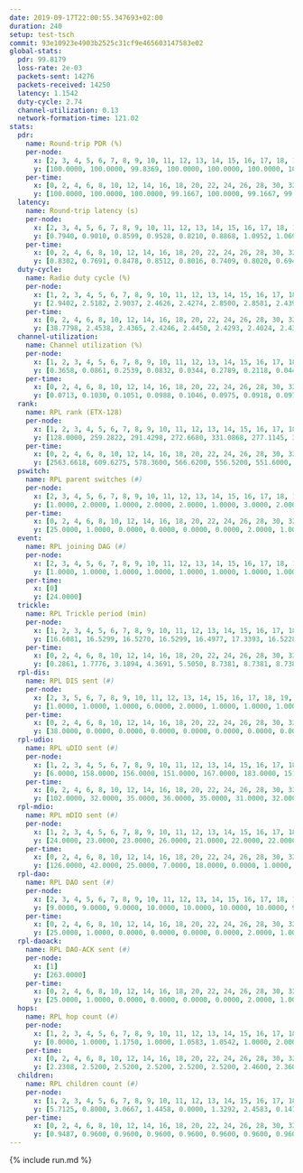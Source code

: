 ```yaml
---
date: 2019-09-17T22:00:55.347693+02:00
duration: 240
setup: test-tsch
commit: 93e10923e4903b2525c31cf9e465603147583e02
global-stats:
  pdr: 99.8179
  loss-rate: 2e-03
  packets-sent: 14276
  packets-received: 14250
  latency: 1.1542
  duty-cycle: 2.74
  channel-utilization: 0.13
  network-formation-time: 121.02
stats:
  pdr:
    name: Round-trip PDR (%)
    per-node:
      x: [2, 3, 4, 5, 6, 7, 8, 9, 10, 11, 12, 13, 14, 15, 16, 17, 18, 19, 20, 21, 22, 23, 24, 25]
      y: [100.0000, 100.0000, 99.8369, 100.0000, 100.0000, 100.0000, 100.0000, 100.0000, 100.0000, 100.0000, 99.5208, 100.0000, 99.6627, 99.8363, 100.0000, 98.9601, 99.8325, 100.0000, 99.4941, 100.0000, 99.8267, 99.3080, 99.8264, 99.4810]
    per-time:
      x: [0, 2, 4, 6, 8, 10, 12, 14, 16, 18, 20, 22, 24, 26, 28, 30, 32, 34, 36, 38, 40, 42, 44, 46, 48, 50, 52, 54, 56, 58, 60, 62, 64, 66, 68, 70, 72, 74, 76, 78, 80, 82, 84, 86, 88, 90, 92, 94, 96, 98, 100, 102, 104, 106, 108, 110, 112, 114, 116, 118, 120, 122, 124, 126, 128, 130, 132, 134, 136, 138, 140, 142, 144, 146, 148, 150, 152, 154, 156, 158, 160, 162, 164, 166, 168, 170, 172, 174, 176, 178, 180, 182, 184, 186, 188, 190, 192, 194, 196, 198, 200, 202, 204, 206, 208, 210, 212, 214, 216, 218, 220, 222, 224, 226, 228, 230, 232, 234, 236]
      y: [100.0000, 100.0000, 100.0000, 99.1667, 100.0000, 99.1667, 99.1667, 99.1597, 100.0000, 100.0000, 99.1736, 100.0000, 99.1667, 99.1667, 100.0000, 100.0000, 99.1667, 99.1736, 100.0000, 97.5000, 100.0000, 100.0000, 100.0000, 100.0000, 100.0000, 100.0000, 99.1597, 100.0000, 100.0000, 100.0000, 100.0000, 100.0000, 100.0000, 100.0000, 100.0000, 100.0000, 100.0000, 98.3333, 100.0000, 100.0000, 100.0000, 100.0000, 100.0000, 100.0000, 100.0000, 100.0000, 100.0000, 100.0000, 100.0000, 99.1667, 100.0000, 100.0000, 100.0000, 100.0000, 100.0000, 100.0000, 100.0000, 99.1667, 100.0000, 100.0000, 100.0000, 100.0000, 100.0000, 100.0000, 100.0000, 100.0000, 100.0000, 100.0000, 100.0000, 100.0000, 100.0000, 100.0000, 100.0000, 100.0000, 100.0000, 100.0000, 100.0000, 100.0000, 100.0000, 100.0000, 100.0000, 100.0000, 100.0000, 100.0000, 100.0000, 99.1667, 100.0000, 99.1667, 100.0000, 100.0000, 99.1667, 99.1667, 100.0000, 100.0000, 100.0000, 100.0000, 100.0000, 100.0000, 100.0000, 99.1667, 100.0000, 100.0000, 100.0000, 100.0000, 100.0000, 100.0000, 100.0000, 100.0000, 100.0000, 100.0000, 100.0000, 100.0000, 100.0000, 100.0000, 97.5000, 99.1667, 100.0000, 100.0000, 100.0000]
  latency:
    name: Round-trip latency (s)
    per-node:
      x: [2, 3, 4, 5, 6, 7, 8, 9, 10, 11, 12, 13, 14, 15, 16, 17, 18, 19, 20, 21, 22, 23, 24, 25]
      y: [0.7940, 0.9010, 0.8599, 0.9528, 0.8210, 0.8868, 1.0952, 1.0696, 0.9662, 1.1932, 1.1199, 0.9632, 1.3162, 1.1561, 1.0303, 1.2450, 1.2307, 1.2549, 1.5773, 1.4594, 1.3486, 1.5067, 1.4913, 1.5294]
    per-time:
      x: [0, 2, 4, 6, 8, 10, 12, 14, 16, 18, 20, 22, 24, 26, 28, 30, 32, 34, 36, 38, 40, 42, 44, 46, 48, 50, 52, 54, 56, 58, 60, 62, 64, 66, 68, 70, 72, 74, 76, 78, 80, 82, 84, 86, 88, 90, 92, 94, 96, 98, 100, 102, 104, 106, 108, 110, 112, 114, 116, 118, 120, 122, 124, 126, 128, 130, 132, 134, 136, 138, 140, 142, 144, 146, 148, 150, 152, 154, 156, 158, 160, 162, 164, 166, 168, 170, 172, 174, 176, 178, 180, 182, 184, 186, 188, 190, 192, 194, 196, 198, 200, 202, 204, 206, 208, 210, 212, 214, 216, 218, 220, 222, 224, 226, 228, 230, 232, 234, 236]
      y: [0.8302, 0.7691, 0.8478, 0.8512, 0.8016, 0.7409, 0.8020, 0.6946, 0.7634, 0.7309, 0.8329, 0.7271, 0.7541, 0.7344, 0.7209, 0.7143, 0.7128, 0.6581, 0.7008, 0.7833, 0.6861, 0.6396, 0.6885, 0.7558, 0.7407, 0.7049, 0.7317, 0.7140, 0.6858, 0.7080, 0.7505, 0.6505, 0.6680, 0.7393, 0.7109, 0.7976, 0.7571, 0.7843, 0.6988, 0.6955, 0.6801, 0.7532, 0.8224, 0.8165, 0.7568, 0.8156, 0.7056, 0.8872, 0.9945, 0.7763, 0.7888, 0.7473, 0.7979, 1.1292, 1.0415, 0.9335, 0.8767, 0.8557, 0.7447, 1.3670, 1.5113, 1.2653, 1.0497, 1.0039, 0.7862, 1.3673, 1.6104, 1.5306, 1.3387, 1.1784, 0.9933, 1.4203, 1.6155, 1.5988, 1.5942, 1.5588, 1.2838, 1.4289, 1.6553, 1.6122, 1.6136, 1.6668, 1.6158, 1.5153, 1.6282, 1.6190, 1.6631, 1.6227, 1.6005, 1.6149, 1.5928, 1.6061, 1.5712, 1.6225, 1.6604, 1.6189, 1.5831, 1.5769, 1.6151, 1.6149, 1.6628, 1.5993, 1.6175, 1.6524, 1.5987, 1.6203, 1.6532, 1.6576, 1.5583, 1.6200, 1.6081, 1.6420, 1.6236, 1.5966, 1.7014, 1.6463, 1.6232, 1.6722, 1.6139]
  duty-cycle:
    name: Radio duty cycle (%)
    per-node:
      x: [1, 2, 3, 4, 5, 6, 7, 8, 9, 10, 11, 12, 13, 14, 15, 16, 17, 18, 19, 20, 21, 22, 23, 24, 25]
      y: [2.9402, 2.5182, 2.9037, 2.4626, 2.4274, 2.8500, 2.8581, 2.4393, 2.4324, 2.4287, 2.4882, 2.6527, 2.6858, 2.5905, 2.6933, 2.9105, 2.6601, 2.7366, 2.7868, 2.9032, 2.9526, 2.9312, 2.8046, 2.9166, 2.9441]
    per-time:
      x: [0, 2, 4, 6, 8, 10, 12, 14, 16, 18, 20, 22, 24, 26, 28, 30, 32, 34, 36, 38, 40, 42, 44, 46, 48, 50, 52, 54, 56, 58, 60, 62, 64, 66, 68, 70, 72, 74, 76, 78, 80, 82, 84, 86, 88, 90, 92, 94, 96, 98, 100, 102, 104, 106, 108, 110, 112, 114, 116, 118, 120, 122, 124, 126, 128, 130, 132, 134, 136, 138, 140, 142, 144, 146, 148, 150, 152, 154, 156, 158, 160, 162, 164, 166, 168, 170, 172, 174, 176, 178, 180, 182, 184, 186, 188, 190, 192, 194, 196, 198, 200, 202, 204, 206, 208, 210, 212, 214, 216, 218, 220, 222, 224, 226, 228, 230, 232, 234, 236, 238]
      y: [38.7798, 2.4538, 2.4365, 2.4246, 2.4450, 2.4293, 2.4024, 2.4311, 2.4296, 2.4296, 2.4014, 2.4333, 2.4230, 2.4257, 2.4425, 2.4242, 2.4121, 2.4107, 2.3958, 2.4138, 2.4490, 2.4225, 2.4127, 2.4337, 2.4422, 2.4543, 2.4231, 2.4162, 2.4269, 2.4190, 2.3994, 2.4067, 2.4020, 2.4052, 2.4101, 2.4185, 2.4164, 2.4061, 2.4068, 2.3990, 2.4052, 2.4042, 2.4002, 2.4125, 2.4040, 2.4010, 2.4021, 2.3945, 2.3970, 2.3877, 2.3904, 2.4001, 2.3852, 2.4062, 2.4018, 2.3983, 2.3943, 2.4042, 2.4171, 2.3982, 2.4005, 2.4000, 2.4110, 2.4001, 2.3963, 2.3955, 2.4017, 2.3941, 2.4056, 2.4003, 2.3974, 2.3900, 2.4068, 2.4011, 2.3952, 2.3940, 2.4122, 2.3959, 2.4031, 2.4034, 2.3973, 2.4026, 2.4116, 2.3991, 2.3975, 2.4131, 2.3962, 2.4113, 2.3960, 2.3915, 2.4117, 2.4008, 2.4261, 2.3974, 2.3989, 2.4052, 2.4058, 2.3965, 2.3958, 2.3903, 2.3839, 2.4151, 2.3949, 2.3987, 2.3988, 2.4039, 2.4069, 2.9420, 2.7917, 2.7678, 2.7281, 2.4014, 2.4019, 2.3976, 2.3932, 2.4231, 2.4070, 2.4026, 2.4117, 2.3975]
  channel-utilization:
    name: Channel utilization (%)
    per-node:
      x: [1, 2, 3, 4, 5, 6, 7, 8, 9, 10, 11, 12, 13, 14, 15, 16, 17, 18, 19, 20, 21, 22, 23, 24, 25]
      y: [0.3658, 0.0861, 0.2539, 0.0832, 0.0344, 0.2789, 0.2118, 0.0445, 0.0409, 0.0348, 0.0395, 0.0342, 0.1254, 0.0322, 0.0589, 0.1800, 0.0483, 0.0729, 0.0559, 0.0321, 0.0390, 0.0893, 0.0322, 0.0306, 0.0317]
    per-time:
      x: [0, 2, 4, 6, 8, 10, 12, 14, 16, 18, 20, 22, 24, 26, 28, 30, 32, 34, 36, 38, 40, 42, 44, 46, 48, 50, 52, 54, 56, 58, 60, 62, 64, 66, 68, 70, 72, 74, 76, 78, 80, 82, 84, 86, 88, 90, 92, 94, 96, 98, 100, 102, 104, 106, 108, 110, 112, 114, 116, 118, 120, 122, 124, 126, 128, 130, 132, 134, 136, 138, 140, 142, 144, 146, 148, 150, 152, 154, 156, 158, 160, 162, 164, 166, 168, 170, 172, 174, 176, 178, 180, 182, 184, 186, 188, 190, 192, 194, 196, 198, 200, 202, 204, 206, 208, 210, 212, 214, 216, 218, 220, 222, 224, 226, 228, 230, 232, 234, 236, 238]
      y: [0.0713, 0.1030, 0.1051, 0.0988, 0.1046, 0.0975, 0.0918, 0.0976, 0.0953, 0.0933, 0.0903, 0.1007, 0.0943, 0.0939, 0.1049, 0.0956, 0.0908, 0.0901, 0.0830, 0.0945, 0.1044, 0.0932, 0.0896, 0.0961, 0.1020, 0.1070, 0.0923, 0.0915, 0.0974, 0.0939, 0.0854, 0.0878, 0.0838, 0.0864, 0.0910, 0.0931, 0.0929, 0.0894, 0.0892, 0.0842, 0.0870, 0.0844, 0.0836, 0.0898, 0.0869, 0.0858, 0.0878, 0.0821, 0.0842, 0.0799, 0.0802, 0.0858, 0.0770, 0.0876, 0.0870, 0.0850, 0.0833, 0.0895, 0.0851, 0.0872, 0.0840, 0.0853, 0.0836, 0.0854, 0.0829, 0.0844, 0.0831, 0.0806, 0.0828, 0.0802, 0.0849, 0.0799, 0.0903, 0.0838, 0.0825, 0.0802, 0.0874, 0.0839, 0.0848, 0.0855, 0.0853, 0.0859, 0.0898, 0.0892, 0.0816, 0.0881, 0.0824, 0.0880, 0.0820, 0.0821, 0.0905, 0.0860, 0.0913, 0.0827, 0.0845, 0.0874, 0.0885, 0.0851, 0.0816, 0.0793, 0.0808, 0.0884, 0.0808, 0.0813, 0.0863, 0.0837, 0.0875, 0.3385, 0.2635, 0.2521, 0.2294, 0.0850, 0.0842, 0.0810, 0.0832, 0.0996, 0.0893, 0.0846, 0.0864, 0.0819]
  rank:
    name: RPL rank (ETX-128)
    per-node:
      x: [1, 2, 3, 4, 5, 6, 7, 8, 9, 10, 11, 12, 13, 14, 15, 16, 17, 18, 19, 20, 21, 22, 23, 24, 25]
      y: [128.0000, 259.2822, 291.4298, 272.6680, 331.0868, 277.1145, 310.2697, 452.9095, 471.0124, 416.4132, 461.7273, 422.2963, 432.4534, 594.4263, 475.3374, 453.7805, 766.4122, 849.2869, 571.8669, 717.0039, 632.7593, 587.0331, 724.1903, 712.3745, 727.3592]
    per-time:
      x: [0, 2, 4, 6, 8, 10, 12, 14, 16, 18, 20, 22, 24, 26, 28, 30, 32, 34, 36, 38, 40, 42, 44, 46, 48, 50, 52, 54, 56, 58, 60, 62, 64, 66, 68, 70, 72, 74, 76, 78, 80, 82, 84, 86, 88, 90, 92, 94, 96, 98, 100, 102, 104, 106, 108, 110, 112, 114, 116, 118, 120, 122, 124, 126, 128, 130, 132, 134, 136, 138, 140, 142, 144, 146, 148, 150, 152, 154, 156, 158, 160, 162, 164, 166, 168, 170, 172, 174, 176, 178, 180, 182, 184, 186, 188, 190, 192, 194, 196, 198, 200, 202, 204, 206, 208, 210, 212, 214, 216, 218, 220, 222, 224, 226, 228, 230, 232, 234, 236, 238]
      y: [2563.6618, 609.6275, 578.3600, 566.6200, 556.5200, 551.6000, 539.2308, 529.4314, 514.3529, 497.1000, 507.4800, 518.9804, 510.9400, 507.5882, 516.8269, 518.9200, 523.3000, 529.8000, 538.1600, 549.6727, 540.9615, 548.5192, 536.7647, 527.6667, 528.2222, 518.9245, 500.8200, 496.9800, 496.0196, 491.6346, 488.4038, 483.2157, 472.6200, 468.2800, 483.7647, 481.7800, 479.8431, 481.0000, 469.1154, 471.4528, 460.8400, 455.5800, 453.5000, 453.5800, 457.1600, 452.9020, 459.1600, 458.0196, 452.1200, 454.2000, 460.1200, 455.0769, 452.5882, 448.3333, 451.2941, 451.3922, 448.9804, 444.6200, 450.2157, 442.2600, 443.1400, 440.5200, 444.7885, 439.7200, 449.4038, 440.4400, 442.0600, 440.4200, 436.4200, 439.0200, 444.3400, 444.5600, 450.3922, 447.7400, 444.7500, 443.9804, 448.0800, 453.5400, 453.4000, 458.6863, 454.7600, 455.6852, 449.1400, 453.0196, 450.3200, 448.8000, 451.9200, 454.6600, 450.8200, 448.0600, 447.3800, 455.8846, 457.6471, 447.4800, 445.3200, 447.2000, 450.7800, 456.2308, 446.6275, 441.6000, 451.4800, 455.9400, 454.9808, 448.1200, 447.7600, 450.5000, 460.1154, 303.3733, 288.3258, 289.9873, 314.2153, 438.1961, 441.6200, 452.5490, 457.0000, 482.5556, 474.4615, 463.3333, 461.7451, 458.1800]
  pswitch:
    name: RPL parent switches (#)
    per-node:
      x: [2, 3, 4, 5, 6, 7, 8, 9, 10, 11, 12, 13, 14, 15, 16, 17, 18, 19, 20, 21, 22, 23, 24, 25]
      y: [1.0000, 2.0000, 1.0000, 2.0000, 2.0000, 1.0000, 3.0000, 2.0000, 2.0000, 2.0000, 3.0000, 7.0000, 11.0000, 6.0000, 6.0000, 5.0000, 11.0000, 9.0000, 16.0000, 2.0000, 3.0000, 8.0000, 4.0000, 6.0000]
    per-time:
      x: [0, 2, 4, 6, 8, 10, 12, 14, 16, 18, 20, 22, 24, 26, 28, 30, 32, 34, 36, 38, 40, 42, 44, 46, 48, 50, 52, 54, 56, 58, 60, 62, 64, 66, 68, 70, 72, 74, 76, 78, 80, 82, 84, 86, 88, 90, 92, 94, 96, 98, 100, 102, 104, 106, 108, 110, 112, 114, 116, 118, 120, 122, 124, 126, 128, 130, 132, 134, 136, 138, 140, 142, 144, 146, 148, 150, 152, 154, 156, 158, 160, 162, 164, 166, 168, 170, 172, 174, 176, 178, 180, 182, 184, 186, 188, 190, 192, 194, 196, 198, 200, 202, 204, 206, 208, 210, 212, 214, 216, 218, 220, 222, 224, 226, 228, 230, 232, 234, 236]
      y: [25.0000, 1.0000, 0.0000, 0.0000, 0.0000, 0.0000, 2.0000, 1.0000, 1.0000, 0.0000, 0.0000, 1.0000, 0.0000, 1.0000, 2.0000, 0.0000, 0.0000, 0.0000, 0.0000, 5.0000, 2.0000, 2.0000, 1.0000, 1.0000, 4.0000, 3.0000, 0.0000, 0.0000, 1.0000, 2.0000, 2.0000, 1.0000, 0.0000, 0.0000, 1.0000, 0.0000, 1.0000, 3.0000, 2.0000, 3.0000, 0.0000, 0.0000, 0.0000, 0.0000, 0.0000, 1.0000, 0.0000, 1.0000, 0.0000, 0.0000, 0.0000, 2.0000, 1.0000, 1.0000, 1.0000, 1.0000, 1.0000, 0.0000, 1.0000, 0.0000, 0.0000, 0.0000, 2.0000, 0.0000, 2.0000, 0.0000, 0.0000, 0.0000, 0.0000, 0.0000, 0.0000, 0.0000, 1.0000, 0.0000, 2.0000, 1.0000, 0.0000, 0.0000, 0.0000, 1.0000, 0.0000, 4.0000, 0.0000, 1.0000, 0.0000, 0.0000, 0.0000, 0.0000, 0.0000, 0.0000, 0.0000, 2.0000, 1.0000, 0.0000, 0.0000, 0.0000, 0.0000, 2.0000, 1.0000, 0.0000, 0.0000, 0.0000, 2.0000, 0.0000, 0.0000, 0.0000, 2.0000, 0.0000, 1.0000, 1.0000, 0.0000, 1.0000, 0.0000, 1.0000, 1.0000, 4.0000, 2.0000, 1.0000, 1.0000]
  event:
    name: RPL joining DAG (#)
    per-node:
      x: [2, 3, 4, 5, 6, 7, 8, 9, 10, 11, 12, 13, 14, 15, 16, 17, 18, 19, 20, 21, 22, 23, 24, 25]
      y: [1.0000, 1.0000, 1.0000, 1.0000, 1.0000, 1.0000, 1.0000, 1.0000, 1.0000, 1.0000, 1.0000, 1.0000, 1.0000, 1.0000, 1.0000, 1.0000, 1.0000, 1.0000, 1.0000, 1.0000, 1.0000, 1.0000, 1.0000, 1.0000]
    per-time:
      x: [0]
      y: [24.0000]
  trickle:
    name: RPL Trickle period (min)
    per-node:
      x: [1, 2, 3, 4, 5, 6, 7, 8, 9, 10, 11, 12, 13, 14, 15, 16, 17, 18, 19, 20, 21, 22, 23, 24, 25]
      y: [16.6081, 16.5299, 16.5270, 16.5299, 16.4977, 17.3393, 16.5228, 16.5377, 16.5270, 16.5338, 16.4638, 16.5309, 16.5274, 16.5608, 16.4889, 16.5233, 16.4849, 16.5423, 16.6012, 16.5824, 16.5304, 16.5434, 16.5976, 16.4798, 16.5406]
    per-time:
      x: [0, 2, 4, 6, 8, 10, 12, 14, 16, 18, 20, 22, 24, 26, 28, 30, 32, 34, 36, 38, 40, 42, 44, 46, 48, 50, 52, 54, 56, 58, 60, 62, 64, 66, 68, 70, 72, 74, 76, 78, 80, 82, 84, 86, 88, 90, 92, 94, 96, 98, 100, 102, 104, 106, 108, 110, 112, 114, 116, 118, 120, 122, 124, 126, 128, 130, 132, 134, 136, 138, 140, 142, 144, 146, 148, 150, 152, 154, 156, 158, 160, 162, 164, 166, 168, 170, 172, 174, 176, 178, 180, 182, 184, 186, 188, 190, 192, 194, 196, 198, 200, 202, 204, 206, 208, 210, 212, 214, 216, 218, 220, 222, 224, 226, 228, 230, 232, 234, 236, 238]
      y: [0.2861, 1.7776, 3.1894, 4.3691, 5.5050, 8.7381, 8.7381, 8.7381, 8.7381, 16.6025, 17.4763, 17.4763, 17.4763, 17.4763, 17.4763, 17.4763, 17.4763, 17.4763, 17.4763, 17.4763, 17.4763, 17.4763, 17.4763, 17.4763, 17.4763, 17.4763, 17.4763, 17.4763, 17.4763, 17.4763, 17.4763, 17.4763, 17.4763, 17.4763, 17.4763, 17.4763, 17.4763, 17.4763, 17.4763, 17.4763, 17.4763, 17.4763, 17.4763, 17.4763, 17.4763, 17.4763, 17.4763, 17.4763, 17.4763, 17.4763, 17.4763, 17.4763, 17.4763, 17.4763, 17.4763, 17.4763, 17.4763, 17.4763, 17.4763, 17.4763, 17.4763, 17.4763, 17.4763, 17.4763, 17.4763, 17.4763, 17.4763, 17.4763, 17.4763, 17.4763, 17.4763, 17.4763, 17.4763, 17.4763, 17.4763, 17.4763, 17.4763, 17.4763, 17.4763, 17.4763, 17.4763, 17.4763, 17.4763, 17.4763, 17.4763, 17.4763, 17.4763, 17.4763, 17.4763, 17.4763, 17.4763, 17.4763, 17.4763, 17.4763, 17.4763, 17.4763, 17.4763, 17.4763, 17.4763, 17.4763, 17.4763, 17.4763, 17.4763, 17.4763, 17.4763, 17.4763, 17.4763, 17.4763, 17.4763, 17.4763, 17.4763, 17.4763, 17.4763, 17.4763, 17.4763, 17.4763, 17.4763, 17.4763, 17.4763, 17.4763]
  rpl-dis:
    name: RPL DIS sent (#)
    per-node:
      x: [2, 3, 5, 6, 7, 8, 9, 10, 11, 12, 13, 14, 15, 16, 17, 18, 19, 20, 21, 22, 23, 24, 25]
      y: [1.0000, 1.0000, 1.0000, 6.0000, 2.0000, 1.0000, 1.0000, 1.0000, 1.0000, 2.0000, 1.0000, 1.0000, 1.0000, 1.0000, 2.0000, 2.0000, 2.0000, 3.0000, 2.0000, 3.0000, 4.0000, 2.0000, 2.0000]
    per-time:
      x: [0, 2, 4, 6, 8, 10, 12, 14, 16, 18, 20, 22, 24, 26, 28, 30, 32, 34, 36, 38, 40, 42, 44, 46, 48, 50, 52, 54, 56, 58, 60, 62, 64, 66, 68, 70, 72, 74, 76, 78, 80, 82, 84, 86, 88, 90, 92, 94, 96, 98, 100, 102, 104, 106, 108, 110, 112, 114, 116, 118, 120, 122, 124, 126, 128, 130, 132, 134, 136, 138, 140, 142, 144, 146, 148, 150, 152, 154, 156, 158, 160, 162, 164, 166, 168, 170, 172, 174, 176, 178, 180, 182, 184, 186, 188, 190, 192, 194, 196, 198, 200, 202, 204, 206, 208, 210, 212, 214, 216, 218, 220]
      y: [38.0000, 0.0000, 0.0000, 0.0000, 0.0000, 0.0000, 0.0000, 0.0000, 0.0000, 0.0000, 0.0000, 0.0000, 0.0000, 0.0000, 0.0000, 0.0000, 0.0000, 0.0000, 0.0000, 0.0000, 0.0000, 0.0000, 0.0000, 0.0000, 0.0000, 0.0000, 0.0000, 0.0000, 0.0000, 0.0000, 0.0000, 0.0000, 0.0000, 0.0000, 0.0000, 0.0000, 0.0000, 0.0000, 0.0000, 0.0000, 0.0000, 0.0000, 0.0000, 0.0000, 0.0000, 0.0000, 0.0000, 0.0000, 0.0000, 0.0000, 0.0000, 0.0000, 0.0000, 0.0000, 0.0000, 0.0000, 0.0000, 0.0000, 0.0000, 0.0000, 0.0000, 0.0000, 0.0000, 0.0000, 0.0000, 0.0000, 0.0000, 0.0000, 0.0000, 0.0000, 0.0000, 0.0000, 0.0000, 0.0000, 0.0000, 0.0000, 0.0000, 0.0000, 0.0000, 0.0000, 0.0000, 0.0000, 0.0000, 0.0000, 0.0000, 0.0000, 0.0000, 0.0000, 0.0000, 0.0000, 0.0000, 0.0000, 0.0000, 0.0000, 0.0000, 0.0000, 0.0000, 0.0000, 0.0000, 0.0000, 0.0000, 0.0000, 0.0000, 0.0000, 0.0000, 0.0000, 0.0000, 0.0000, 2.0000, 2.0000, 1.0000]
  rpl-udio:
    name: RPL uDIO sent (#)
    per-node:
      x: [1, 2, 3, 4, 5, 6, 7, 8, 9, 10, 11, 12, 13, 14, 15, 16, 17, 18, 19, 20, 21, 22, 23, 24, 25]
      y: [6.0000, 158.0000, 156.0000, 151.0000, 167.0000, 183.0000, 151.0000, 173.0000, 167.0000, 162.0000, 166.0000, 164.0000, 154.0000, 172.0000, 172.0000, 161.0000, 170.0000, 166.0000, 163.0000, 163.0000, 164.0000, 149.0000, 164.0000, 165.0000, 171.0000]
    per-time:
      x: [0, 2, 4, 6, 8, 10, 12, 14, 16, 18, 20, 22, 24, 26, 28, 30, 32, 34, 36, 38, 40, 42, 44, 46, 48, 50, 52, 54, 56, 58, 60, 62, 64, 66, 68, 70, 72, 74, 76, 78, 80, 82, 84, 86, 88, 90, 92, 94, 96, 98, 100, 102, 104, 106, 108, 110, 112, 114, 116, 118, 120, 122, 124, 126, 128, 130, 132, 134, 136, 138, 140, 142, 144, 146, 148, 150, 152, 154, 156, 158, 160, 162, 164, 166, 168, 170, 172, 174, 176, 178, 180, 182, 184, 186, 188, 190, 192, 194, 196, 198, 200, 202, 204, 206, 208, 210, 212, 214, 216, 218, 220, 222, 224, 226, 228, 230, 232, 234, 236, 238, 240]
      y: [102.0000, 32.0000, 35.0000, 36.0000, 35.0000, 31.0000, 32.0000, 33.0000, 34.0000, 35.0000, 34.0000, 34.0000, 33.0000, 30.0000, 37.0000, 32.0000, 34.0000, 33.0000, 31.0000, 37.0000, 33.0000, 34.0000, 29.0000, 32.0000, 35.0000, 34.0000, 31.0000, 29.0000, 32.0000, 28.0000, 35.0000, 36.0000, 34.0000, 34.0000, 30.0000, 32.0000, 29.0000, 29.0000, 37.0000, 37.0000, 29.0000, 29.0000, 30.0000, 29.0000, 33.0000, 36.0000, 33.0000, 35.0000, 34.0000, 33.0000, 29.0000, 34.0000, 33.0000, 30.0000, 32.0000, 32.0000, 33.0000, 26.0000, 31.0000, 28.0000, 36.0000, 30.0000, 28.0000, 32.0000, 29.0000, 31.0000, 27.0000, 31.0000, 33.0000, 34.0000, 28.0000, 33.0000, 31.0000, 31.0000, 35.0000, 32.0000, 30.0000, 34.0000, 34.0000, 32.0000, 35.0000, 32.0000, 35.0000, 28.0000, 35.0000, 30.0000, 36.0000, 30.0000, 29.0000, 35.0000, 33.0000, 31.0000, 32.0000, 32.0000, 33.0000, 33.0000, 26.0000, 35.0000, 29.0000, 29.0000, 34.0000, 34.0000, 29.0000, 28.0000, 32.0000, 30.0000, 30.0000, 47.0000, 33.0000, 33.0000, 32.0000, 32.0000, 31.0000, 38.0000, 29.0000, 33.0000, 34.0000, 32.0000, 30.0000, 29.0000, 0.0000]
  rpl-mdio:
    name: RPL mDIO sent (#)
    per-node:
      x: [1, 2, 3, 4, 5, 6, 7, 8, 9, 10, 11, 12, 13, 14, 15, 16, 17, 18, 19, 20, 21, 22, 23, 24, 25]
      y: [24.0000, 23.0000, 23.0000, 26.0000, 21.0000, 22.0000, 22.0000, 20.0000, 23.0000, 23.0000, 21.0000, 22.0000, 25.0000, 20.0000, 23.0000, 24.0000, 23.0000, 22.0000, 22.0000, 20.0000, 20.0000, 20.0000, 20.0000, 20.0000, 21.0000]
    per-time:
      x: [0, 2, 4, 6, 8, 10, 12, 14, 16, 18, 20, 22, 24, 26, 28, 30, 32, 34, 36, 38, 40, 42, 44, 46, 48, 50, 52, 54, 56, 58, 60, 62, 64, 66, 68, 70, 72, 74, 76, 78, 80, 82, 84, 86, 88, 90, 92, 94, 96, 98, 100, 102, 104, 106, 108, 110, 112, 114, 116, 118, 120, 122, 124, 126, 128, 130, 132, 134, 136, 138, 140, 142, 144, 146, 148, 150, 152, 154, 156, 158, 160, 162, 164, 166, 168, 170, 172, 174, 176, 178, 180, 182, 184, 186, 188, 190, 192, 194, 196, 198, 200, 202, 204, 206, 208, 210, 212, 214, 216, 218, 220, 222, 224, 226, 228, 230, 232, 234, 236, 238]
      y: [126.0000, 42.0000, 25.0000, 7.0000, 18.0000, 0.0000, 1.0000, 9.0000, 12.0000, 3.0000, 0.0000, 0.0000, 0.0000, 3.0000, 6.0000, 8.0000, 5.0000, 2.0000, 1.0000, 0.0000, 0.0000, 0.0000, 1.0000, 7.0000, 6.0000, 7.0000, 4.0000, 0.0000, 0.0000, 0.0000, 0.0000, 4.0000, 8.0000, 6.0000, 6.0000, 1.0000, 0.0000, 0.0000, 0.0000, 1.0000, 6.0000, 6.0000, 5.0000, 7.0000, 0.0000, 0.0000, 0.0000, 0.0000, 5.0000, 9.0000, 5.0000, 3.0000, 3.0000, 0.0000, 0.0000, 0.0000, 0.0000, 6.0000, 7.0000, 4.0000, 5.0000, 3.0000, 0.0000, 0.0000, 0.0000, 2.0000, 4.0000, 5.0000, 9.0000, 4.0000, 1.0000, 0.0000, 0.0000, 0.0000, 3.0000, 3.0000, 8.0000, 5.0000, 5.0000, 1.0000, 0.0000, 0.0000, 0.0000, 2.0000, 7.0000, 6.0000, 7.0000, 3.0000, 0.0000, 0.0000, 0.0000, 0.0000, 7.0000, 9.0000, 2.0000, 5.0000, 2.0000, 0.0000, 0.0000, 0.0000, 0.0000, 6.0000, 3.0000, 7.0000, 5.0000, 4.0000, 0.0000, 1.0000, 0.0000, 1.0000, 9.0000, 6.0000, 4.0000, 4.0000, 0.0000, 1.0000, 0.0000, 0.0000, 3.0000, 3.0000]
  rpl-dao:
    name: RPL DAO sent (#)
    per-node:
      x: [2, 3, 4, 5, 6, 7, 8, 9, 10, 11, 12, 13, 14, 15, 16, 17, 18, 19, 20, 21, 22, 23, 24, 25]
      y: [9.0000, 9.0000, 9.0000, 10.0000, 10.0000, 10.0000, 10.0000, 9.0000, 9.0000, 10.0000, 9.0000, 12.0000, 17.0000, 11.0000, 12.0000, 11.0000, 15.0000, 13.0000, 16.0000, 10.0000, 10.0000, 13.0000, 11.0000, 12.0000]
    per-time:
      x: [0, 2, 4, 6, 8, 10, 12, 14, 16, 18, 20, 22, 24, 26, 28, 30, 32, 34, 36, 38, 40, 42, 44, 46, 48, 50, 52, 54, 56, 58, 60, 62, 64, 66, 68, 70, 72, 74, 76, 78, 80, 82, 84, 86, 88, 90, 92, 94, 96, 98, 100, 102, 104, 106, 108, 110, 112, 114, 116, 118, 120, 122, 124, 126, 128, 130, 132, 134, 136, 138, 140, 142, 144, 146, 148, 150, 152, 154, 156, 158, 160, 162, 164, 166, 168, 170, 172, 174, 176, 178, 180, 182, 184, 186, 188, 190, 192, 194, 196, 198, 200, 202, 204, 206, 208, 210, 212, 214, 216, 218, 220, 222, 224, 226, 228, 230, 232, 234, 236, 238]
      y: [25.0000, 1.0000, 0.0000, 0.0000, 0.0000, 0.0000, 2.0000, 1.0000, 1.0000, 0.0000, 0.0000, 1.0000, 0.0000, 1.0000, 14.0000, 4.0000, 1.0000, 0.0000, 0.0000, 5.0000, 2.0000, 4.0000, 1.0000, 1.0000, 4.0000, 3.0000, 0.0000, 0.0000, 8.0000, 4.0000, 3.0000, 1.0000, 0.0000, 0.0000, 3.0000, 3.0000, 2.0000, 3.0000, 3.0000, 4.0000, 0.0000, 0.0000, 3.0000, 5.0000, 0.0000, 3.0000, 0.0000, 1.0000, 1.0000, 4.0000, 0.0000, 4.0000, 1.0000, 2.0000, 4.0000, 1.0000, 1.0000, 6.0000, 1.0000, 2.0000, 0.0000, 0.0000, 3.0000, 5.0000, 2.0000, 1.0000, 2.0000, 2.0000, 3.0000, 1.0000, 0.0000, 3.0000, 2.0000, 1.0000, 3.0000, 1.0000, 1.0000, 3.0000, 3.0000, 2.0000, 2.0000, 5.0000, 4.0000, 1.0000, 0.0000, 3.0000, 2.0000, 0.0000, 2.0000, 0.0000, 0.0000, 4.0000, 4.0000, 0.0000, 3.0000, 4.0000, 2.0000, 4.0000, 1.0000, 2.0000, 1.0000, 1.0000, 3.0000, 0.0000, 0.0000, 3.0000, 6.0000, 1.0000, 3.0000, 2.0000, 1.0000, 4.0000, 0.0000, 2.0000, 4.0000, 5.0000, 3.0000, 1.0000, 1.0000, 1.0000]
  rpl-daoack:
    name: RPL DAO-ACK sent (#)
    per-node:
      x: [1]
      y: [263.0000]
    per-time:
      x: [0, 2, 4, 6, 8, 10, 12, 14, 16, 18, 20, 22, 24, 26, 28, 30, 32, 34, 36, 38, 40, 42, 44, 46, 48, 50, 52, 54, 56, 58, 60, 62, 64, 66, 68, 70, 72, 74, 76, 78, 80, 82, 84, 86, 88, 90, 92, 94, 96, 98, 100, 102, 104, 106, 108, 110, 112, 114, 116, 118, 120, 122, 124, 126, 128, 130, 132, 134, 136, 138, 140, 142, 144, 146, 148, 150, 152, 154, 156, 158, 160, 162, 164, 166, 168, 170, 172, 174, 176, 178, 180, 182, 184, 186, 188, 190, 192, 194, 196, 198, 200, 202, 204, 206, 208, 210, 212, 214, 216, 218, 220, 222, 224, 226, 228, 230, 232, 234, 236, 238]
      y: [25.0000, 1.0000, 0.0000, 0.0000, 0.0000, 0.0000, 2.0000, 1.0000, 1.0000, 0.0000, 0.0000, 1.0000, 0.0000, 1.0000, 13.0000, 4.0000, 1.0000, 0.0000, 0.0000, 5.0000, 2.0000, 4.0000, 1.0000, 0.0000, 4.0000, 3.0000, 0.0000, 0.0000, 8.0000, 4.0000, 3.0000, 1.0000, 0.0000, 0.0000, 3.0000, 3.0000, 2.0000, 3.0000, 3.0000, 4.0000, 0.0000, 0.0000, 3.0000, 4.0000, 0.0000, 3.0000, 0.0000, 1.0000, 1.0000, 4.0000, 0.0000, 4.0000, 1.0000, 2.0000, 4.0000, 1.0000, 1.0000, 6.0000, 1.0000, 2.0000, 0.0000, 0.0000, 3.0000, 4.0000, 2.0000, 1.0000, 2.0000, 2.0000, 3.0000, 1.0000, 0.0000, 3.0000, 2.0000, 1.0000, 3.0000, 1.0000, 1.0000, 3.0000, 3.0000, 2.0000, 2.0000, 5.0000, 4.0000, 1.0000, 0.0000, 3.0000, 2.0000, 0.0000, 2.0000, 0.0000, 0.0000, 4.0000, 4.0000, 0.0000, 3.0000, 4.0000, 2.0000, 4.0000, 1.0000, 2.0000, 1.0000, 1.0000, 3.0000, 0.0000, 0.0000, 3.0000, 6.0000, 1.0000, 3.0000, 2.0000, 1.0000, 4.0000, 0.0000, 2.0000, 4.0000, 5.0000, 3.0000, 1.0000, 1.0000, 1.0000]
  hops:
    name: RPL hop count (#)
    per-node:
      x: [1, 2, 3, 4, 5, 6, 7, 8, 9, 10, 11, 12, 13, 14, 15, 16, 17, 18, 19, 20, 21, 22, 23, 24, 25]
      y: [0.0000, 1.0000, 1.1750, 1.0000, 1.0583, 1.0542, 1.0000, 2.0000, 2.0000, 2.0000, 2.0000, 2.0000, 2.0000, 3.0083, 2.1548, 2.1715, 2.2385, 3.0669, 3.0418, 3.9665, 3.1715, 3.0628, 3.9372, 4.0669, 4.0669]
    per-time:
      x: [0, 2, 4, 6, 8, 10, 12, 14, 16, 18, 20, 22, 24, 26, 28, 30, 32, 34, 36, 38, 40, 42, 44, 46, 48, 50, 52, 54, 56, 58, 60, 62, 64, 66, 68, 70, 72, 74, 76, 78, 80, 82, 84, 86, 88, 90, 92, 94, 96, 98, 100, 102, 104, 106, 108, 110, 112, 114, 116, 118, 120, 122, 124, 126, 128, 130, 132, 134, 136, 138, 140, 142, 144, 146, 148, 150, 152, 154, 156, 158, 160, 162, 164, 166, 168, 170, 172, 174, 176, 178, 180, 182, 184, 186, 188, 190, 192, 194, 196, 198, 200, 202, 204, 206, 208, 210, 212, 214, 216, 218, 220, 222, 224, 226, 228, 230, 232, 234, 236, 238]
      y: [2.2308, 2.5200, 2.5200, 2.5200, 2.5200, 2.5200, 2.4600, 2.3600, 2.3200, 2.3200, 2.3200, 2.3200, 2.3200, 2.3200, 2.3200, 2.3200, 2.3200, 2.3200, 2.3200, 2.3200, 2.4000, 2.4000, 2.4000, 2.4000, 2.6000, 2.5000, 2.4400, 2.4400, 2.3800, 2.2400, 2.2400, 2.2400, 2.2400, 2.2400, 2.2600, 2.2800, 2.2600, 2.2200, 2.2000, 2.2000, 2.2000, 2.2000, 2.2000, 2.2000, 2.2000, 2.1600, 2.1600, 2.1600, 2.1600, 2.1600, 2.1600, 2.1600, 2.1600, 2.1600, 2.1600, 2.1600, 2.1800, 2.2000, 2.2000, 2.2000, 2.2000, 2.2000, 2.2000, 2.2000, 2.2000, 2.2000, 2.2000, 2.2000, 2.2000, 2.2000, 2.2000, 2.2000, 2.2000, 2.2000, 2.2000, 2.2000, 2.2000, 2.2000, 2.2000, 2.2000, 2.2000, 2.2000, 2.2000, 2.2000, 2.2000, 2.2000, 2.2000, 2.2000, 2.2000, 2.2000, 2.2000, 2.2000, 2.2000, 2.2000, 2.2000, 2.2000, 2.2000, 2.2000, 2.2000, 2.2000, 2.2000, 2.2000, 2.2000, 2.2000, 2.2000, 2.2000, 2.2000, 2.2000, 2.2000, 2.2000, 2.2000, 2.2000, 2.2000, 2.2000, 2.2000, 2.1800, 2.2400, 2.2400, 2.2400, 2.2400]
  children:
    name: RPL children count (#)
    per-node:
      x: [1, 2, 3, 4, 5, 6, 7, 8, 9, 10, 11, 12, 13, 14, 15, 16, 17, 18, 19, 20, 21, 22, 23, 24, 25]
      y: [5.7125, 0.8000, 3.0667, 1.4458, 0.0000, 1.3292, 2.4583, 0.1417, 0.1625, 0.0292, 0.1750, 0.0333, 1.5792, 0.0000, 0.4477, 2.4184, 0.2008, 1.1339, 0.7866, 0.0000, 0.0669, 1.9958, 0.0000, 0.0000, 0.0000]
    per-time:
      x: [0, 2, 4, 6, 8, 10, 12, 14, 16, 18, 20, 22, 24, 26, 28, 30, 32, 34, 36, 38, 40, 42, 44, 46, 48, 50, 52, 54, 56, 58, 60, 62, 64, 66, 68, 70, 72, 74, 76, 78, 80, 82, 84, 86, 88, 90, 92, 94, 96, 98, 100, 102, 104, 106, 108, 110, 112, 114, 116, 118, 120, 122, 124, 126, 128, 130, 132, 134, 136, 138, 140, 142, 144, 146, 148, 150, 152, 154, 156, 158, 160, 162, 164, 166, 168, 170, 172, 174, 176, 178, 180, 182, 184, 186, 188, 190, 192, 194, 196, 198, 200, 202, 204, 206, 208, 210, 212, 214, 216, 218, 220, 222, 224, 226, 228, 230, 232, 234, 236, 238]
      y: [0.9487, 0.9600, 0.9600, 0.9600, 0.9600, 0.9600, 0.9600, 0.9600, 0.9600, 0.9600, 0.9600, 0.9600, 0.9600, 0.9600, 0.9600, 0.9600, 0.9600, 0.9600, 0.9600, 0.9600, 0.9600, 0.9600, 0.9600, 0.9600, 0.9600, 0.9600, 0.9600, 0.9600, 0.9600, 0.9600, 0.9600, 0.9600, 0.9600, 0.9600, 0.9600, 0.9600, 0.9600, 0.9600, 0.9600, 0.9600, 0.9600, 0.9600, 0.9600, 0.9600, 0.9600, 0.9600, 0.9600, 0.9600, 0.9600, 0.9600, 0.9600, 0.9600, 0.9600, 0.9600, 0.9600, 0.9600, 0.9600, 0.9600, 0.9600, 0.9600, 0.9600, 0.9600, 0.9600, 0.9600, 0.9600, 0.9600, 0.9600, 0.9600, 0.9600, 0.9600, 0.9600, 0.9600, 0.9600, 0.9600, 0.9600, 0.9600, 0.9600, 0.9600, 0.9600, 0.9600, 0.9600, 0.9600, 0.9600, 0.9600, 0.9600, 0.9600, 0.9600, 0.9600, 0.9600, 0.9600, 0.9600, 0.9600, 0.9600, 0.9600, 0.9600, 0.9600, 0.9600, 0.9600, 0.9600, 0.9600, 0.9600, 0.9600, 0.9600, 0.9600, 0.9600, 0.9600, 0.9600, 0.9600, 0.9600, 0.9600, 0.9600, 0.9600, 0.9600, 0.9600, 0.9600, 0.9600, 0.9600, 0.9600, 0.9600, 0.9600]
---
```


{% include run.md %}
